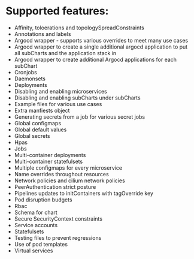 # Supported features:
* Affinity, toloerations and topologySpreadConstraints
* Annotations and labels
* Argocd wrapper - supports various overrides to meet many use cases
* Argocd wrapper to create a single additional argocd application to put all subCharts and the application stack in
* Argocd wrapper to create additional Argocd applications for each subChart
* Cronjobs
* Daemonsets
* Deployments
* Disabling and enabling microservices
* Disabling and enabling subCharts under subCharts
* Example files for various use cases
* Extra manfiests object
* Generating secrets from a job for various secret jobs
* Global configmaps
* Global default values
* Global secrets
* Hpas
* Jobs
* Multi-container deployments
* Multi-container statefulsets
* Multiple configmaps for every microservice
* Name overrides throughout resources
* Network policies and cilium network policies
* PeerAuthentication strict posture
* Pipelines updates to initContainers with tagOverride key
* Pod disruption budgets
* Rbac
* Schema for chart
* Secure SecurityContext constraints
* Service accounts
* Statefulsets
* Testing files to prevent regressions
* Use of pod templates
* Virtual services
